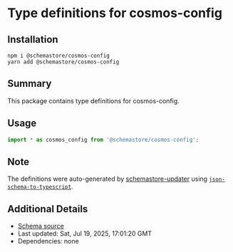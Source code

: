 # Type definitions for cosmos-config

## Installation

```
npm i @schemastore/cosmos-config
yarn add @schemastore/cosmos-config
```

## Summary

This package contains type definitions for cosmos-config.

## Usage

```ts
import * as cosmos_config from '@schemastore/cosmos-config';
```

## Note

The definitions were auto-generated by [schemastore-updater](https://github.com/ffflorian/schemastore-updater) using [`json-schema-to-typescript`](https://www.npmjs.com/package/json-schema-to-typescript).

## Additional Details

* [Schema source](https://github.com/SchemaStore/schemastore/tree/master/src/schemas/json/cosmos-config)
* Last updated: Sat, Jul 19, 2025, 17:01:20 GMT
* Dependencies: none
